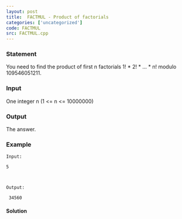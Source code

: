 ```yaml
---
layout: post
title:  FACTMUL - Product of factorials
categories: ['uncategorized']
code: FACTMUL
src: FACTMUL.cpp
---
```


### **Statement**

You need to find the product of first n factorials 1! * 2! * ... * n! modulo
109546051211.

### Input

One integer n (1 <= n <= 10000000)

### Output

The answer.

### Example

    
    
    Input:
    5
    
    Output:
     34560
    



#### **Solution**



